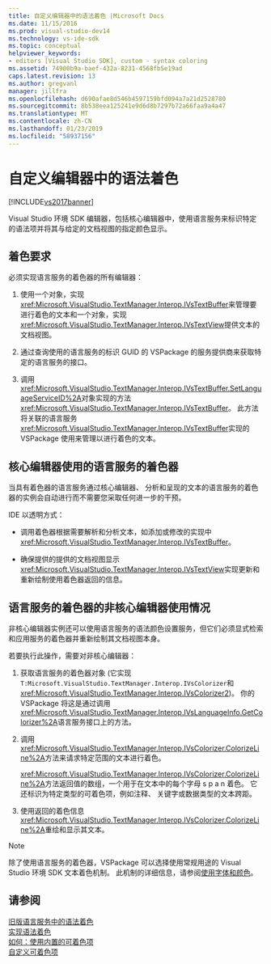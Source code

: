 ```yaml
---
title: 自定义编辑器中的语法着色 |Microsoft Docs
ms.date: 11/15/2016
ms.prod: visual-studio-dev14
ms.technology: vs-ide-sdk
ms.topic: conceptual
helpviewer_keywords:
- editors [Visual Studio SDK], custom - syntax coloring
ms.assetid: 74900b9a-baef-432a-8231-4568fb5e19ad
caps.latest.revision: 13
ms.author: gregvanl
manager: jillfra
ms.openlocfilehash: d690afae8d546b4597159bfd094a7a21d2528780
ms.sourcegitcommit: 8b538eea125241e9d6d8b7297b72a66faa9a4a47
ms.translationtype: MT
ms.contentlocale: zh-CN
ms.lasthandoff: 01/23/2019
ms.locfileid: "58937156"
---
```

# <a name="syntax-coloring-in-custom-editors"></a>自定义编辑器中的语法着色
[!INCLUDE[vs2017banner](../includes/vs2017banner.md)]

Visual Studio 环境 SDK 编辑器，包括核心编辑器中，使用语言服务来标识特定的语法项并将其与给定的文档视图的指定颜色显示。  
  
## <a name="colorization-requirements"></a>着色要求  
 必须实现语言服务的着色器的所有编辑器：  
  
1.  使用一个对象，实现<xref:Microsoft.VisualStudio.TextManager.Interop.IVsTextBuffer>来管理要进行着色的文本和一个对象，实现<xref:Microsoft.VisualStudio.TextManager.Interop.IVsTextView>提供文本的文档视图。  
  
2.  通过查询使用的语言服务的标识 GUID 的 VSPackage 的服务提供商来获取特定的语言服务的接口。  
  
3.  调用<xref:Microsoft.VisualStudio.TextManager.Interop.IVsTextBuffer.SetLanguageServiceID%2A>对象实现的方法<xref:Microsoft.VisualStudio.TextManager.Interop.IVsTextBuffer>。 此方法将关联的语言服务<xref:Microsoft.VisualStudio.TextManager.Interop.IVsTextBuffer>实现的 VSPackage 使用来管理以进行着色的文本。  
  
## <a name="core-editor-usage-of-a-language-services-colorizer"></a>核心编辑器使用的语言服务的着色器  
 当具有着色器的语言服务通过核心编辑器、 分析和呈现的文本的语言服务的着色器的实例会自动进行而不需要您采取任何进一步的干预。  
  
 IDE 以透明方式：  
  
-   调用着色器根据需要解析和分析文本，如添加或修改的实现中<xref:Microsoft.VisualStudio.TextManager.Interop.IVsTextBuffer>。  
  
-   确保提供的提供的文档视图显示<xref:Microsoft.VisualStudio.TextManager.Interop.IVsTextView>实现更新和重新绘制使用着色器返回的信息。  
  
## <a name="non-core-editor-usage-of-a-language-services-colorizer"></a>语言服务的着色器的非核心编辑器使用情况  
 非核心编辑器实例还可以使用语言服务的语法颜色设置服务，但它们必须显式检索和应用服务的着色器并重新绘制其文档视图本身。  
  
 若要执行此操作，需要对非核心编辑器：  
  
1.  获取语言服务的着色器对象 (它实现`T:Microsoft.VisualStudio.TextManager.Interop.IVsColorizer`和<xref:Microsoft.VisualStudio.TextManager.Interop.IVsColorizer2>)。 你的 VSPackage 将这是通过调用<xref:Microsoft.VisualStudio.TextManager.Interop.IVsLanguageInfo.GetColorizer%2A>语言服务接口上的方法。  
  
2.  调用<xref:Microsoft.VisualStudio.TextManager.Interop.IVsColorizer.ColorizeLine%2A>方法来请求特定范围的文本进行着色。  
  
     <xref:Microsoft.VisualStudio.TextManager.Interop.IVsColorizer.ColorizeLine%2A>方法返回值的数组，一个用于在文本中的每个字母 s p a n 着色。 它还标识为特定类型的可着色项，例如注释、 关键字或数据类型的文本跨距。  
  
3.  使用返回的着色信息<xref:Microsoft.VisualStudio.TextManager.Interop.IVsColorizer.ColorizeLine%2A>重绘和显示其文本。  
  
> [!NOTE]
>  除了使用语言服务的着色器，VSPackage 可以选择使用常规用途的 Visual Studio 环境 SDK 文本着色机制。 此机制的详细信息，请参阅[使用字体和颜色](../extensibility/using-fonts-and-colors.md)。  
  
## <a name="see-also"></a>请参阅  
 [旧版语言服务中的语法着色](../extensibility/internals/syntax-coloring-in-a-legacy-language-service.md)   
 [实现语法着色](../extensibility/internals/implementing-syntax-coloring.md)   
 [如何：使用内置的可着色项](../extensibility/internals/how-to-use-built-in-colorable-items.md)   
 [自定义可着色项](../extensibility/internals/custom-colorable-items.md)
